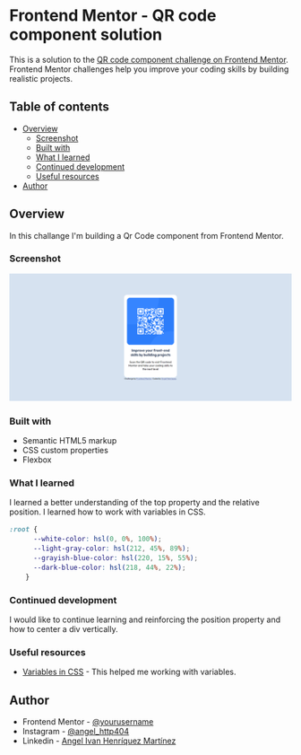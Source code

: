 # Frontend Mentor - QR code component solution

This is a solution to the [QR code component challenge on Frontend Mentor](https://www.frontendmentor.io/challenges/qr-code-component-iux_sIO_H). Frontend Mentor challenges help you improve your coding skills by building realistic projects. 

## Table of contents

- [Overview](#overview)
  - [Screenshot](#screenshot)
  - [Built with](#built-with)
  - [What I learned](#what-i-learned)
  - [Continued development](#continued-development)
  - [Useful resources](#useful-resources)
- [Author](#author)

## Overview
In this challange I'm building a Qr Code component from Frontend Mentor.

### Screenshot

![](./final-result.png)

### Built with

- Semantic HTML5 markup
- CSS custom properties
- Flexbox

### What I learned

I learned a better understanding of the top property and the relative position.
I learned how to work with variables in CSS.

```css
:root {
      --white-color: hsl(0, 0%, 100%);
      --light-gray-color: hsl(212, 45%, 89%);
      --grayish-blue-color: hsl(220, 15%, 55%);
      --dark-blue-color: hsl(218, 44%, 22%);
    }
```

### Continued development

I would like to continue learning and reinforcing the position property and how to center a div vertically.

### Useful resources

- [Variables in CSS](https://developer.mozilla.org/es/docs/Web/CSS/Using_CSS_custom_properties) - This helped me working with variables.

## Author

- Frontend Mentor - [@yourusername](https://www.frontendmentor.io/profile/yourusername)
- Instagram - [@angel_http404](https://www.instagram.com/angel_http404/)
- Linkedin - [Angel Ivan Henríquez Martínez](https://www.linkedin.com/in/angel-ivan-henr%C3%ADquez-mart%C3%ADnez-16a6b6218/)
